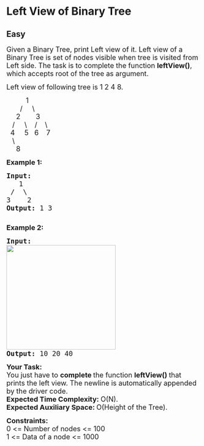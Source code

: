 # Left View of Binary Tree
## Easy 
<div class="problem-statement" style="user-select: auto;">
                <p style="user-select: auto;"></p><p style="user-select: auto;"><span style="font-size: 18px; user-select: auto;">Given a Binary Tree, print Left view of it. Left view of a Binary Tree is set of nodes visible when tree is visited from Left side. The task is to complete the function <strong style="user-select: auto;">leftView()</strong>, which accepts root of the tree as argument.</span></p>

<p style="user-select: auto;"><span style="font-size: 18px; user-select: auto;">Left view of following tree is 1 2 4 8.</span></p>

<p style="user-select: auto;"><span style="font-size: 18px; user-select: auto;">&nbsp;&nbsp;&nbsp;&nbsp;&nbsp;&nbsp;&nbsp;&nbsp;&nbsp; 1<br style="user-select: auto;">
&nbsp;&nbsp;&nbsp;&nbsp;&nbsp;&nbsp; /&nbsp;&nbsp;&nbsp;&nbsp; \<br style="user-select: auto;">
&nbsp;&nbsp;&nbsp;&nbsp; 2&nbsp;&nbsp;&nbsp;&nbsp;&nbsp;&nbsp;&nbsp; 3<br style="user-select: auto;">
&nbsp;&nbsp; /&nbsp;&nbsp; &nbsp; \ &nbsp;&nbsp; /&nbsp;&nbsp;&nbsp; \<br style="user-select: auto;">
&nbsp; 4&nbsp;&nbsp;&nbsp;&nbsp; 5&nbsp;&nbsp; 6&nbsp;&nbsp;&nbsp; 7<br style="user-select: auto;">
&nbsp;&nbsp; \<br style="user-select: auto;">
&nbsp;&nbsp;&nbsp;&nbsp; 8&nbsp; &nbsp;</span></p>

<p style="user-select: auto;"><span style="font-size: 18px; user-select: auto;"><strong style="user-select: auto;">Example 1:</strong></span></p>

<pre style="user-select: auto;"><span style="font-size: 18px; user-select: auto;"><strong style="user-select: auto;">Input:
</strong>&nbsp;  1
&nbsp;/&nbsp; \
3&nbsp; &nbsp; 2
<strong style="user-select: auto;">Output: </strong>1 3<strong style="user-select: auto;">
</strong></span>
</pre>

<p style="user-select: auto;"><span style="font-size: 18px; user-select: auto;"><strong style="user-select: auto;">Example 2:</strong></span></p>

<pre style="user-select: auto;"><span style="font-size: 18px; user-select: auto;"><strong style="user-select: auto;">Input:
</strong><img alt="" src="https://media.geeksforgeeks.org/wp-content/cdn-uploads/20190221103723/leftview.jpg" style="height: 272px; width: 285px; user-select: auto;" class="img-responsive">
<strong style="user-select: auto;">Output: </strong>10 20 40
</span></pre>

<p style="user-select: auto;"><span style="font-size: 18px; user-select: auto;"><strong style="user-select: auto;">Your Task:</strong><br style="user-select: auto;">
You just have to <strong style="user-select: auto;">complete </strong>the function <strong style="user-select: auto;">leftView() </strong>that prints the left view. The newline is automatically appended by the driver code.</span><br style="user-select: auto;">
<span style="font-size: 18px; user-select: auto;"><strong style="user-select: auto;">Expected Time Complexity:&nbsp;</strong>O(N).<br style="user-select: auto;">
<strong style="user-select: auto;">Expected Auxiliary Space:&nbsp;</strong>O(Height of the Tree).</span></p>

<p style="user-select: auto;"><span style="font-size: 18px; user-select: auto;"><strong style="user-select: auto;">Constraints:</strong><br style="user-select: auto;">
0 &lt;= Number of nodes &lt;= 100<br style="user-select: auto;">
1 &lt;= Data of a node &lt;= 1000</span></p>
 <p style="user-select: auto;"></p>
            </div>